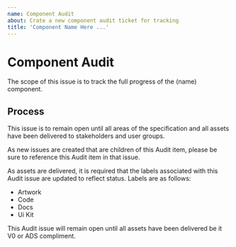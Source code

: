 ```yaml
---
name: Component Audit
about: Crate a new component audit ticket for tracking
title: 'Component Name Here ...'
---
```


# Component Audit

The scope of this issue is to track the full progress of the (name) component.

<!-- template content, do not remove -->

## Process

This issue is to remain open until all areas of the specification and all assets have been delivered to stakeholders and user groups.

As new issues are created that are children of this Audit item, please be sure to reference this Audit item in that issue.

As assets are delivered, it is required that the labels associated with this Audit issue are updated to reflect status. Labels are as follows:

- Artwork
- Code
- Docs
- Ui Kit

This Audit issue will remain open until all assets have been delivered be it V0 or ADS compliment.
